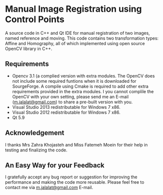 # Manual Image Registration using Control Points
A source code in C++ and Qt IDE for manual registration of two images, named reference and moving. This code contains two transformation types: Affine and Homography, all of which implemented using open source OpenCV library in C++.

## Requirements
- Opencv 3.1 (a complied version with extra modules. The OpenCV does not include some required funtions when it is downloaded for SourgeForge. A compile using Cmake is required to add other extra requirements provided in the extra modules. I you cannot complile the OpenCV with your own setting, please send me an E-mail (m.jalalat@gmail.com) to share a pre-built version with you.
- Visual Studio 2013 redistributable for Windows 7 x86.
- Visual Studio 2012 redistributable for Windows 7 x86.
- Qt 5.9

## Acknowledgement

I thanks Mrs Zahra Khojasteh and Miss Fatemeh Moein for their help in testing and finalizing the code.

## An Easy Way for your Feedback
I gratefully accept any bug report or suggestion for improving the performance and making the code more reusable. Please feel free to contact me via m.jalalat@gmail.com E-mail.
